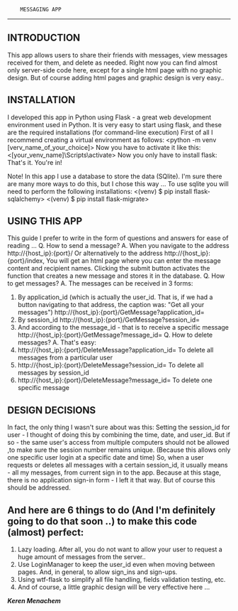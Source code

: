 
        MESSAGING APP
------------------------------ 


INTRODUCTION
------------
This app allows users to share their friends with messages, view messages received for them, and delete as needed. Right now you can find almost only server-side code here, except for a single html page with no graphic design. But of course adding html pages and graphic design is very easy..

INSTALLATION
------------
I developed this app in Python using Flask - a great web development environment used in Python.
It is very easy to start using flask, and these are the required installations (for command-line execution)
First of all I recommend creating a virtual environment as follows:
<python -m venv [verv_name_of_your_choice]>
Now you have to activate it like this:
<[your_venv_name]\Scripts\activate>
Now you only have to install flask:
<pip install flask>
That's it. You're in!

Note! In this app I use a database to store the data (SQlite). I'm sure there are many more ways to do this, but I chose this way ...
To use sqlite you will need to perform the following installations:
<(venv) $ pip install flask-sqlalchemy>
<(venv) $ pip install flask-migrate>

USING THIS APP
----------------
This guide I prefer to write in the form of questions and answers for ease of reading ...
Q. How to send a message?
A. When you navigate to the address http://{host_ip}:{port}/ Or alternatively to the address http://{host_ip}:{port}/index, You will get an html page where you can enter the message content and recipient names. Clicking the submit button activates the <AddMessage> function that creates a new message and stores it in the database.
Q. How to get messages?
A. The messages can be received in 3 forms:
1. By application_id (which is actually the user_id. That is, if we had a button navigating to that address, the caption was: "Get all your messages") 
http://{host_ip}:{port}/GetMessage?application_id=
2. By session_id 
http://{host_ip}:{port}/GetMessage?session_id=
3. And according to the message_id - that is to receive a specific message
http://{host_ip}:{port}/GetMessage?message_id=
Q. How to delete messages?
A. That's easy:
1. http://{host_ip}:{port}/DeleteMessage?application_id= 
To delete all messages from a particular user
2. http://{host_ip}:{port}/DeleteMessage?session_id= 
To delete all messages by session_id
3. http://{host_ip}:{port}/DeleteMessage?message_id= 
To delete one specific message

DESIGN DECISIONS
----------------
In fact, the only thing I wasn't sure about was this:
Setting the session_id for user - I thought of doing this by combining the time, date, and user_id. But if so - the same user's access from multiple computers should not be allowed ,to make sure the session number remains unique. (Because this allows only one specific user login at a specific date and time)
So, when a user requests or deletes all messages with a certain session_id, it usually means - all my messages, from current sign in to the app.
Because at this stage, there is no application sign-in form - I left it that way. But of course this should be addressed.

And here are 6 things to do (And I'm definitely going to do that soon ..) to make this code (almost) perfect:
--------------------------------------------------------------------------------------------------------
1. Lazy loading. After all, you do not want to allow your user to request a huge amount of messages from the server..
2. Use LoginManager to keep the user_id even when moving between pages. And, in general, to allow sign_ins and sign-ups.
3. Using wtf-flask to simplify all file handling, fields validation testing, etc.
4. And of course, a little graphic design will be very effective here ...

***Keren Menachem***
